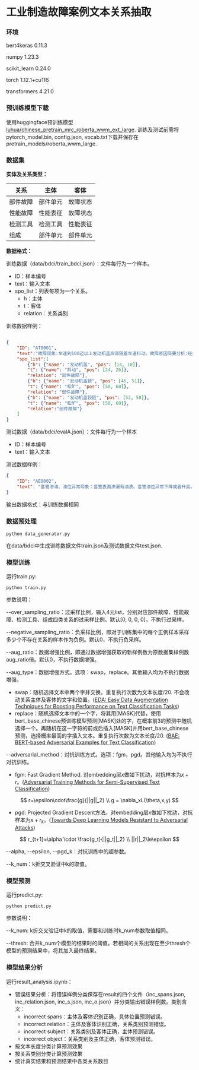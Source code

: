 # 工业制造故障案例文本关系抽取



### 环境

bert4keras 0.11.3

numpy 1.23.3

scikit_learn 0.24.0

torch 1.12.1+cu116

transformers 4.21.0



### 预训练模型下载

使用huggingface预训练模型[luhua/chinese_pretrain_mrc_roberta_wwm_ext_large](https://huggingface.co/luhua/chinese_pretrain_mrc_roberta_wwm_ext_large/tree/main). 训练及测试前需将pytorch_model.bin, config.json, vocab.txt下载并保存在pretrain_models/roberta_wwm_large.



### 数据集

**实体及关系类型：**

| 关系     | 主体     | 客体     |
| -------- | -------- | -------- |
| 部件故障 | 部件单元 | 故障状态 |
| 性能故障 | 性能表征 | 故障状态 |
| 检测工具 | 检测工具 | 性能表征 |
| 组成     | 部件单元 | 部件单元 |

**数据格式：**

训练数据（data/bdci/train_bdci.json）：文件每行为一个样本。

- ID：样本编号
- text：输入文本
- spo_list：列表每项为一个关系。
  - h：主体
  - t：客体
  - relation：关系类别

训练数据样例：

```json

{
	"ID": "AT0001",
	"text":"故障现象:车速到100迈以上发动机盖后部随着车速抖动。故障原因简要分析:经技术人员试车；怀疑发动机盖锁或发动机盖铰链松旷。",
	"spo_list":[
		{"h": {"name": "发动机盖", "pos": [14, 18]},
		"t": {"name": "抖动", "pos": [24, 26]},
		"relation": "部件故障"},
		{"h": {"name": "发动机盖锁", "pos": [46, 51]},
		"t": {"name": "松旷", "pos": [58, 60]},
		"relation": "部件故障"},
		{"h": {"name": "发动机盖铰链", "pos": [52, 58]},
		"t": {"name": "松旷", "pos": [58, 60]},
		"relation":"部件故障"}
	]
}
```

测试数据（data/bdci/evalA.json）：文件每行为一个样本

- ID：样本编号
- text：输入文本

测试数据样例：

```json
{
	"ID": "AE0002", 
	"text": "套管渗油、油位异常现象：套管表面渗漏有油渍。套管油位异常下降或者升高。处理原则：套管严重渗漏或者外绝缘破裂，需要更换时，向值班调控人员申请停运处理。套管油位异常时，应利用红外测温装置等方法检测油位，确认套管发生内漏需要处理时，向值班调控人员申请停运处理。"
}
```

输出数据格式：与训练数据相同



### 数据预处理

```
python data_generator.py
```

在data/bdci中生成训练数据文件train.json及测试数据文件test.json.



### 模型训练

运行train.py:

```
python train.py
```

参数说明：

--over_sampling_ratio：过采样比例，输入4元list，分别对应部件故障、性能故障、检测工具、组成四类关系的过采样比例。默认[0, 0, 0, 0]，不执行过采样。

--negative_sampling_ratio：负采样比例，即对于训练集中的每个正例样本采样多少个不存在关系的样本作为负例。默认0，不执行负采样。

--aug_ratio：数据增强比例，即通过数据增强获取的新样例数为原数据集样例数aug_ratio倍。默认0，不执行数据增强。

--aug_type：数据增强方式。选项：swap，replace。其他输入均为不执行数据增强。

- swap：随机选择文本中两个字并交换，重复执行次数为文本长度/20. 不会改动关系主体及客体的文字和位置。([EDA: Easy Data Augmentation Techniques for Boosting Performance on Text Classification Tasks](https://arxiv.org/abs/1901.11196))
- replace：随机选择文本中的一个字，将其用[MASK]代替，使用bert_base_chinese预训练模型预测[MASK]处的字，在概率前3的预测中随机选择一个。再随机在这一字符的前或后插入[MASK]并用bert_base_chinese预测，选择概率最高的字插入文本。重复执行次数为文本长度/20. ([BAE: BERT-based Adversarial Examples for Text Classification](https://arxiv.org/abs/2004.01970v1))

--adversarial_method：对抗训练方式。选项：fgm，pgd。其他输入均为不执行对抗训练。

- fgm: Fast Gradient Method. 对embedding层$x$做如下扰动，对抗样本为$x+r$。([Adversarial Training Methods for Semi-Supervised Text Classification](https://arxiv.org/abs/1605.07725))

$$
r=\epsilon\cdot\frac{g}{||g||_2} \\
g = \nabla_xL(\theta,x,y)
$$

- pgd: Projected Gradient Descent方法。对embedding层$x$做如下扰动，对抗样本为$x+r_k$。([Towards Deep Learning Models Resistant to Adversarial Attacks](https://arxiv.org/abs/1706.06083))

$$
r_{t+1}=\alpha \cdot \frac{g_t}{||g_t||_2} \\
||r||_2\le\epsilon
$$

--alpha, --epsilon, --pgd_k：对抗训练中的超参数。

--k_num：k折交叉验证中k的取值。



### 模型预测

运行predict.py:

```
python predict.py
```

参数说明：

--k_num: k折交叉验证中k的取值，需要和训练时k_num参数取值相同。

--thresh: 合并k_num个模型的结果时的阈值。若相同的关系出现在至少thresh个模型的预测结果中，将其加入最终结果。



### 模型结果分析

运行result_analysis.ipynb：

- 错误结果分析：将错误样例分类保存在result的四个文件（inc_spans.json, inc_relation.json, inc_s.json, inc_o.json）并分类输出错误样例数。类别含义：
  - incorrect spans：主体及客体识别正确，具体位置预测错误。
  - incorrect relation：主体及客体识别正确，关系类别预测错误。
  - incorrect subject：关系类别及客体正确，主体预测错误。
  - incorrect object：关系类别及主体正确，客体预测错误。
- 按文本长度分类计算预测效果
- 按关系类别分类计算预测效果
- 统计真实结果和预测结果中各类关系数目
